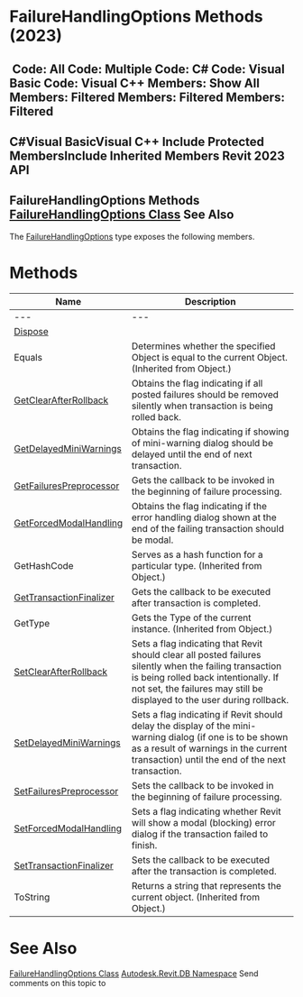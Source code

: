 # FailureHandlingOptions Methods (2023)

﻿
 Code: All Code: Multiple Code: C# Code: Visual Basic Code: Visual C++  Members: Show All Members: Filtered Members: Filtered Members: Filtered   
---  
C#Visual BasicVisual C++
Include Protected MembersInclude Inherited Members
Revit 2023 API  
---  
FailureHandlingOptions Methods  
[FailureHandlingOptions Class](c03bb2e5-f679-bf24-4e87-08b3c3a08385.md "FailureHandlingOptions Class") See Also  
---  
The [FailureHandlingOptions](c03bb2e5-f679-bf24-4e87-08b3c3a08385.md "FailureHandlingOptions Class") type exposes the following members.
# Methods
| Name | Description |
| --- | --- |
| --- | --- | --- |
| [Dispose](6403f6f5-9c9b-e92f-36eb-e5a9599d32f3.md "Dispose Method") |
| Equals | Determines whether the specified Object is equal to the current Object. (Inherited from Object.) |
| [GetClearAfterRollback](cfa3ef0e-1af9-50b9-ef23-e98418df860b.md "GetClearAfterRollback Method") | Obtains the flag indicating if all posted failures should be removed silently when transaction is being rolled back. |
| [GetDelayedMiniWarnings](eaf8ff93-66ec-1e39-f067-1a12de150106.md "GetDelayedMiniWarnings Method") | Obtains the flag indicating if showing of mini-warning dialog should be delayed until the end of next transaction. |
| [GetFailuresPreprocessor](f0c9dd15-0f70-0e03-0126-2eb63bf8b9a9.md "GetFailuresPreprocessor Method") | Gets the callback to be invoked in the beginning of failure processing. |
| [GetForcedModalHandling](e626a974-17fb-3919-ceda-8470a62489f8.md "GetForcedModalHandling Method") | Obtains the flag indicating if the error handling dialog shown at the end of the failing transaction should be modal. |
| GetHashCode | Serves as a hash function for a particular type.  (Inherited from Object.) |
| [GetTransactionFinalizer](7758a257-044e-29ac-5e27-470509d70635.md "GetTransactionFinalizer Method") | Gets the callback to be executed after transaction is completed. |
| GetType | Gets the Type of the current instance. (Inherited from Object.) |
| [SetClearAfterRollback](bebe6efd-b05f-7a0b-4cc3-609ec35be42c.md "SetClearAfterRollback Method") | Sets a flag indicating that Revit should clear all posted failures silently when the failing transaction is being rolled back intentionally. If not set, the failures may still be displayed to the user during rollback. |
| [SetDelayedMiniWarnings](33d67b2b-fed4-e37f-1d77-ee79fb34315b.md "SetDelayedMiniWarnings Method") | Sets a flag indicating if Revit should delay the display of the mini-warning dialog (if one is to be shown as a result of warnings in the current transaction) until the end of the next transaction. |
| [SetFailuresPreprocessor](0647c18e-c1ad-60b8-d993-cb464b7b676e.md "SetFailuresPreprocessor Method") | Sets the callback to be invoked in the beginning of failure processing. |
| [SetForcedModalHandling](ce01ea28-ccb4-0943-33ba-3fe39dc76f8c.md "SetForcedModalHandling Method") | Sets a flag indicating whether Revit will show a modal (blocking) error dialog if the transaction failed to finish. |
| [SetTransactionFinalizer](66f5a5ba-4e72-6401-b29c-6df84b772b4a.md "SetTransactionFinalizer Method") | Sets the callback to be executed after the transaction is completed. |
| ToString | Returns a string that represents the current object. (Inherited from Object.) |

# See Also
[FailureHandlingOptions Class](c03bb2e5-f679-bf24-4e87-08b3c3a08385.md "FailureHandlingOptions Class")
[Autodesk.Revit.DB Namespace](87546ba7-461b-c646-cbb1-2cb8f5bff8b2.md "Autodesk.Revit.DB Namespace")
Send comments on this topic to 